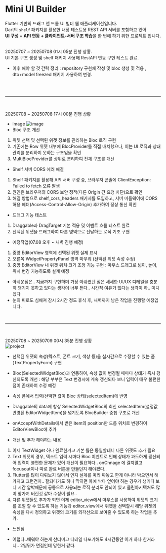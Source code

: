 # Mini UI Builder


Flutter 기반의 드래그 앤 드롭 UI 빌더 웹 애플리케이션입니다. <br/>
Dart의 `shelf` 패키지를 활용한 내장 테스트용 REST API 서버를 포함하고 있어  <br/>
**UI 구성 + API 연동 + 클라이언트-서버 구조 학습**을 한 번에 하기 위한 프로젝트 입니다. <br/><br/>

20250707 ~ 20250708 01시 05분 진행 상황.<br/>
UI 기본 구조 생성 및 shelf 패키지 사용해 RestAPI 연동 구현 테스트 완료.<br/>
- 이후 해야 할 것 간략 정리 : repository 구현체 작성 및 bloc 생성 및 적용 , dto+model freezed 패키지 사용하여 변경.<br/><br/>

<br/><hr/><br/>

20250708 ~ 20250708 17시 00분 진행 상황 <br/>
* image
![image](https://github.com/user-attachments/assets/36e153d1-5c11-4f77-b8b8-6e5304ae4a92)
* Bloc 구조 개선
 1. 위젯 선택 및 선택된 위젯 정보를 관리하는 Bloc 로직 구현
 2. 기존에는 Row 위젯 내부에 BlocProvider를 직접 배치했으나, 이는 UI 로직과 상태 관리를 분리하지 못하는 구조임을 확인
 3. MultiBlocProvider를 상위로 분리하여 전체 구조를 개선

* Shelf 서버 CORS 에러 해결
 1. Shelf 패키지를 활용해 API 서버 구성 중, 브라우저 콘솔에 ClientException: Failed to fetch 오류 발생
 2. 원인은 브라우저의 CORS 보안 정책(다른 Origin 간 요청 차단)으로 확인
 3. 해결 방법으로 shelf_cors_headers 패키지를 도입하고, 서버 미들웨어에 CORS 허용 헤더(Access-Control-Allow-Origin) 추가하여 정상 통신 확인

* 드래그 기능 테스트
 1. Draggable과 DragTarget 기본 적용 및 이벤트 흐름 테스트 완료
 2. 선택된 위젯을 드래그하여 다른 영역으로 전달하는 로직 기초 구현
   
* 예정작업(07.08 오후 ~ 새벽 진행 예정)
 1. 중앙 EditorView 영역에 선택된 위젯 실제 표시
 2. 오른쪽 WidgetPropertyPanel 영역 마무리 (선택된 위젯 속성 수정)
 3. 중앙 EditorView 내 위젯 위치·크기 조정 기능 구현 : 마우스 드래그로 넓이, 높이, 위치 변경 가능하도록 설계 예정
     
* 아쉬운점은.. 지금까지 구현하며 가장 아쉬웠던 점은 세세한 UI/UX 디테일을 충분히 챙기지 못하고 있다는 생각이 너무 든다.. 시간적 여유가 없다는 생각이 하.. 미치겠다
* 눈의 피로도 심해져 잠시 2시간 정도 휴식 후, 새벽까지 남은 작업을 진행할 예정입니다.

<br/><hr/><br/>

20250708 ~ 20250709 00시 35분 진행 상황 <br/>
![project](https://github.com/user-attachments/assets/9b0ac438-ec16-4048-9f96-ed9d8db2fbff)

* 선택된 위젯의 속성(텍스트, 폰트 크기, 색상 등)을 실시간으로 수정할 수 있는 폼(TextPropertyForm) 구현
* Bloc(SelectedWidgetBloc)과 연동하여, 속성 값이 변경될 때마다 상태가 즉시 갱신되도록 개선 : 해당 부부은 Text 변경시에 계속 갱신되다 보니 입력이 매우 불편한점이 존재하여 수정 예정
* 속성 폼에서 입력/선택한 값이 Bloc 상태(selectedItem)에 반영
* Draggable의 data에 항상 SelectedWidgetBloc의 최신 selectedItem(설정값 반영된 EditorWidgetItem)을 넘기도록 BlocBuilder 중첩 구조로 개선
* onAcceptWithDetails에서 받은 item의 position만 드롭 위치로 변경하여 EditorViewBloc에 추가

* 개선 및 추가 해야하는 내용
1. 이제 TextWidget 하나 완료한거고 기본 틀은 동일할테니 다른 위젯도 추가 필요
2. Text 위젯의 경우, 텍스트 입력 시마다 Bloc 이벤트로 인해 상태가 과도하게 갱신되어 입력이 불편한 문제가 있어 개선이 필요하다.. onChnage 에 걸지말고 focusout이나 따로 완료 버튼을 만들던지 해야겠다..
3. Flutter를 많이 다뤄보지 않아서 인지 설계를 미리 짜놓고 한게 아니라 박으면서 해가지고 그런건지.. 잘되다가도 하나 막히면 아예 싹다 엎어야 하는 경우가 생기다 보니 시간 압박때문에 공통으로 사용되는 로직 분리도 안되어 있고 클린아키텍처도 많이 망가져 버린것 같아 수정이 필요..
4. 다른 위젯들도 추가가 되면 이제 editor_view에서 마우스를 사용하여 위젯의 크기를 조절 할 수 있도록 하는 기능과 editor_view에서 위젯을 선택할시 해당 위젯의 속성을 다시 정의하고 위젯의 크기를 외각선으로 보여줄 수 있도록 하는 작업을 추가.

* 느낀점
- 어렵다..배워야 하는게 산더미고 디테일 다포기해도 4시간동안 이거 하나 한거라니.. 2일뒤가 면접인데 망한거 같다.
